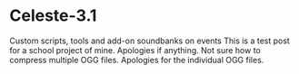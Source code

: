 # Celeste-3.1
Custom scripts, tools and add-on soundbanks on events
This is a test post for a school project of mine. Apologies if anything.
Not sure how to compress multiple OGG files. Apologies for the individual OGG files.
